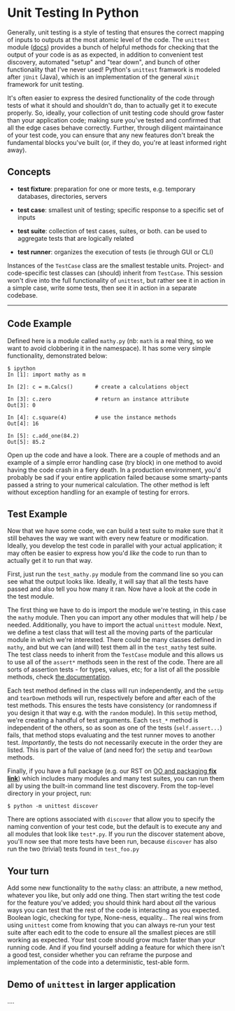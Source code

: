 # Unit Testing In Python 

Generally, unit testing is a style of testing that ensures the correct mapping of inputs to outputs at the most atomic level of the code. The ``unittest`` module ([docs](http://docs.python.org/2/library/unittest.html)) provides a bunch of helpful methods for checking that the output of your code is as as expected, in addition to convenient test discovery, automated "setup" and "tear down", and bunch of other functionality that I've never used! Python's ``unittest`` framwork is modeled after ``jUnit`` (Java), which is an implementation of the general ``xUnit`` framework for unit testing. 

It's often easier to express the desired functionality of the code through tests of what it should and shouldn't do, than to actually get it to execute properly. So, ideally, your collection of unit testing code should grow faster than your application code; making sure you've tested and confirmed that all the edge cases behave correctly. Further, through diligent maintainance of your test code, you can ensure that any new features don't break the fundamental blocks you've built (or, if they do, you're at least informed right away). 


## Concepts

- **test fixture**: preparation for one or more tests, e.g. temporary databases, directories, servers

- **test case**: smallest unit of testing; specific response to a specific set of inputs 

- **test suite**: collection of test cases, suites, or both. can be used to aggregate tests that are logically related

- **test runner**: organizes the execution of tests (ie through GUI or CLI)


Instances of the ``TestCase`` class are the smallest testable units. Project- and code-specific test classes can (should) inherit from ``TestCase``. This session won't dive into the full functionality of ``unittest``, but rather see it in action in a simple case, write some tests, then see it in action in a separate codebase.

----

## Code Example

Defined here is a module called ``mathy.py`` (nb: ``math`` is a real thing, so we want to avoid clobbering it in the namespace). It has some very simple functionality, demonstrated below:

    $ ipython
    In [1]: import mathy as m

    In [2]: c = m.Calcs()       # create a calculations object

    In [3]: c.zero              # return an instance attribute 
    Out[3]: 0

    In [4]: c.square(4)         # use the instance methods 
    Out[4]: 16

    In [5]: c.add_one(84.2)
    Out[5]: 85.2

Open up the code and have a look. There are a couple of methods and an example of a simple error handling case (try block) in one method to avoid having the code crash in a fiery death. In a production environment, you'd probably be sad if your entire application failed because some smarty-pants passed a string to your numerical calculation. The other method is left without exception handling for an example of testing for errors. 


## Test Example

Now that we have some code, we can build a test suite to make sure that it still behaves the way we want with every new feature or modification. Ideally, you develop the test code in parallel with your actual application; it may often be easier to express how you'd *like* the code to run than to actually get it to run that way.

First, just run the ``test_mathy.py`` module from the command line so you can see what the output looks like. Ideally, it will say that all the tests have passed and also tell you how many it ran. Now have a look at the code in the test module. 

The first thing we have to do is import the module we're testing, in this case the ``mathy`` module. Then you can import any other modules that will help / be needed. Additionally, you have to import the actual ``unittest`` module. Next, we define a test class that will test all the moving parts of the particular module in which we're interested. There could be many classes defined in ``mathy``, and but we can (and will) test them all in the ``test_mathy`` test suite. The test class needs to inherit from the ``TestCase`` module and this allows us to use all of the ``assert*`` methods seen in the rest of the code. There are all sorts of assertion tests - for types, values, etc; for a list of all the possible methods, check [the documentation](http://docs.python.org/2/library/unittest.html). 


Each test method defined in the class will run independently, and the ``setUp`` and ``tearDown`` methods will run, respectively before and after each of the test methods. This ensures the tests have consistency (or randomness if you design it that way e.g. with the ``random`` module). In this ``setUp`` method, we're creating a handful of test arguments. Each ``test_*`` method is independent of the others, so as soon as one of the tests (``self.assert...``) fails, that method stops evaluating and the test runner moves to another test. *Importantly*, the tests do not necessarily execute in the order they are listed. This is part of the value of (and need for) the ``setUp`` and ``tearDown`` methods.

Finally, if you have a full package (e.g. our RST on [OO and packaging **fix link**](deleteme)) which includes many modules and many test suites, you can run them all by using the built-in command line test discovery. From the top-level directory in your project, run:

``$ python -m unittest discover``

There are options associated with ``discover`` that allow you to specify the naming convention of your test code, but the default is to execute any and all modules that look like ``test*.py``. If you run the discover statement above, you'll now see that more tests have been run, because ``discover`` has also run the two (trivial) tests found in ``test_foo.py``


## Your turn

Add some new functionality to the ``mathy`` class: an attribute, a new method, whatever you like, but only add one thing. Then start writing the test code for the feature you've added; you should think hard about *all* the various ways you can test that the rest of the code is interacting as you expected. Boolean logic, checking for type, None-ness, equality... The real wins from using ``unittest`` come from knowing that you can always re-run your test suite after each edit to the code to ensure all the smallest pieces are still working as expected. Your test code should grow much faster than your running code. And if you find yourself adding a feature for which there isn't a good test, consider whether you can reframe the purpose and implementation of the code into a deterministic, test-able form. 

## Demo of ``unittest`` in larger application 

.... 


